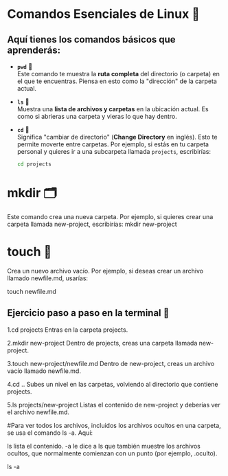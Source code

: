 # Comandos Esenciales de Linux 🚀

## Aquí tienes los comandos básicos que aprenderás:

- **`pwd`** 📍  
  Este comando te muestra la **ruta completa** del directorio (o carpeta) en el que te encuentras. Piensa en esto como la "dirección" de la carpeta actual.

- **`ls`** 📁  
  Muestra una **lista de archivos y carpetas** en la ubicación actual. Es como si abrieras una carpeta y vieras lo que hay dentro.

- **`cd`** 📂  
  Significa "cambiar de directorio" (**Change Directory** en inglés). Esto te permite moverte entre carpetas. Por ejemplo, si estás en tu carpeta personal y quieres ir a una subcarpeta llamada `projects`, escribirías:
  
  ```bash
  cd projects

# mkdir 🗂️
Este comando crea una nueva carpeta. Por ejemplo, si quieres crear una carpeta llamada new-project, escribirías:
mkdir new-project

# touch 📄
Crea un nuevo archivo vacío. Por ejemplo, si deseas crear un archivo llamado newfile.md, usarías:

touch newfile.md


## Ejercicio paso a paso en la terminal 📝

1.cd projects
Entras en la carpeta projects.

2.mkdir new-project
Dentro de projects, creas una carpeta llamada new-project.

3.touch new-project/newfile.md
Dentro de new-project, creas un archivo vacío llamado newfile.md.

4.cd ..
Subes un nivel en las carpetas, volviendo al directorio que contiene projects.

5.ls projects/new-project
Listas el contenido de new-project y deberías ver el archivo newfile.md.



#Para ver todos los archivos, incluidos los archivos ocultos en una carpeta, se usa el comando ls -a. Aquí:

ls lista el contenido.
-a le dice a ls que también muestre los archivos ocultos, que normalmente comienzan con un punto (por ejemplo, .oculto).

ls -a








